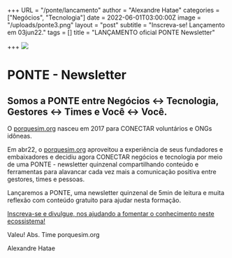 +++
URL = "/ponte/lancamento"
author = "Alexandre Hatae"
categories = ["Negócios", "Tecnologia"]
date = 2022-06-01T03:00:00Z
image = "/uploads/ponte3.png"
layout = "post"
subtitle = "Inscreva-se! Lançamento em 03jun22."
tags = []
title = "LANÇAMENTO oficial PONTE Newsletter"

+++
![](/uploads/logo-com-texto.png)

# PONTE - Newsletter

## Somos a PONTE entre Negócios ↔ Tecnologia, Gestores ↔ Times e Você ↔ Você.

O [porquesim.org](http://porquesim.org) nasceu em 2017 para CONECTAR voluntários e ONGs idôneas.

Em abr22, o [porquesim.org](http://porquesim.org) aproveitou a experiência de seus fundadores e embaixadores e decidiu agora CONECTAR negócios e tecnologia por meio de uma PONTE - newsletter quinzenal compartilhando conteúdo e ferramentas para alavancar cada vez mais a comunicação positiva entre gestores, times e pessoas.

Lançaremos a PONTE, uma newsletter quinzenal de 5min de leitura e muita reflexão com conteúdo gratuito para ajudar nesta formação.

[Inscreva-se e divulgue, nos ajudando a fomentar o conhecimento neste ecossistema!](https://www.getrevue.co/profile/porquesim-org "Inscreva-se na PONTE")

Valeu! Abs. Time porquesim.org

Alexandre Hatae